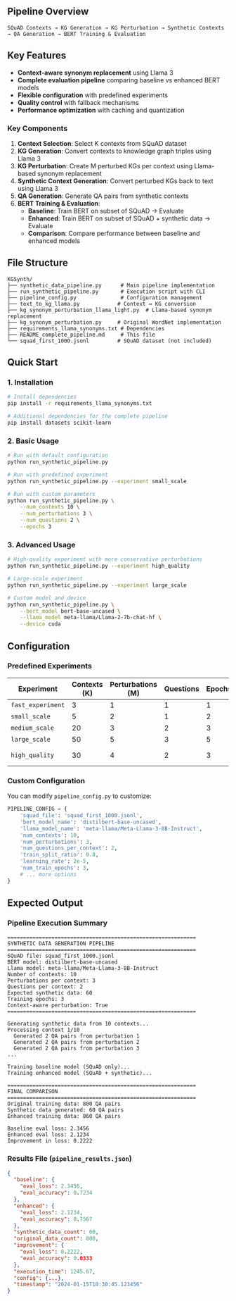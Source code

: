 

## Pipeline Overview

```
SQuAD Contexts → KG Generation → KG Perturbation → Synthetic Contexts → QA Generation → BERT Training & Evaluation
```

## Key Features

- **Context-aware synonym replacement** using Llama 3
- **Complete evaluation pipeline** comparing baseline vs enhanced BERT models
- **Flexible configuration** with predefined experiments
- **Quality control** with fallback mechanisms
- **Performance optimization** with caching and quantization 


### Key Components

1. **Context Selection**: Select K contexts from SQuAD dataset
2. **KG Generation**: Convert contexts to knowledge graph triples using Llama 3
3. **KG Perturbation**: Create M perturbed KGs per context using Llama-based synonym replacement
4. **Synthetic Context Generation**: Convert perturbed KGs back to text using Llama 3
5. **QA Generation**: Generate QA pairs from synthetic contexts
6. **BERT Training & Evaluation**: 
   - **Baseline**: Train BERT on subset of SQuAD → Evaluate
   - **Enhanced**: Train BERT on subset of SQuAD + synthetic data → Evaluate
   - **Comparison**: Compare performance between baseline and enhanced models

## File Structure

```
KGSynth/
├── synthetic_data_pipeline.py      # Main pipeline implementation
├── run_synthetic_pipeline.py       # Execution script with CLI
├── pipeline_config.py              # Configuration management
├── text_to_kg_llama.py            # Context ↔ KG conversion
├── kg_synonym_perturbation_llama_light.py  # Llama-based synonym replacement
├── kg_synonym_perturbation.py     # Original WordNet implementation
├── requirements_llama_synonyms.txt # Dependencies
├── README_complete_pipeline.md     # This file
└── squad_first_1000.jsonl         # SQuAD dataset (not included)
```

## Quick Start

### 1. Installation

```bash
# Install dependencies
pip install -r requirements_llama_synonyms.txt

# Additional dependencies for the complete pipeline
pip install datasets scikit-learn
```

### 2. Basic Usage

```bash
# Run with default configuration
python run_synthetic_pipeline.py

# Run with predefined experiment
python run_synthetic_pipeline.py --experiment small_scale

# Run with custom parameters
python run_synthetic_pipeline.py \
    --num_contexts 10 \
    --num_perturbations 3 \
    --num_questions 2 \
    --epochs 3
```

### 3. Advanced Usage

```bash
# High-quality experiment with more conservative perturbations
python run_synthetic_pipeline.py --experiment high_quality

# Large-scale experiment
python run_synthetic_pipeline.py --experiment large_scale

# Custom model and device
python run_synthetic_pipeline.py \
    --bert_model bert-base-uncased \
    --llama_model meta-llama/Llama-2-7b-chat-hf \
    --device cuda
```

## Configuration

### Predefined Experiments

| Experiment | Contexts (K) | Perturbations (M) | Questions | Epochs | Use Case |
|------------|--------------|-------------------|-----------|--------|----------|
| `fast_experiment` | 3 | 1 | 1 | 1 | Quick testing |
| `small_scale` | 5 | 2 | 1 | 2 | Development |
| `medium_scale` | 20 | 3 | 2 | 3 | Research |
| `large_scale` | 50 | 5 | 3 | 5 | Production |
| `high_quality` | 30 | 4 | 2 | 3 | Quality-focused |

### Custom Configuration

You can modify `pipeline_config.py` to customize:

```python
PIPELINE_CONFIG = {
    'squad_file': 'squad_first_1000.jsonl',
    'bert_model_name': 'distilbert-base-uncased',
    'llama_model_name': 'meta-llama/Meta-Llama-3-8B-Instruct',
    'num_contexts': 10,
    'num_perturbations': 3,
    'num_questions_per_context': 2,
    'train_split_ratio': 0.8,
    'learning_rate': 2e-5,
    'num_train_epochs': 3,
    # ... more options
}
```

## Expected Output

### Pipeline Execution Summary

```
============================================================
SYNTHETIC DATA GENERATION PIPELINE
============================================================
SQuAD file: squad_first_1000.jsonl
BERT model: distilbert-base-uncased
Llama model: meta-llama/Meta-Llama-3-8B-Instruct
Number of contexts: 10
Perturbations per context: 3
Questions per context: 2
Expected synthetic data: 60
Training epochs: 3
Context-aware perturbation: True
============================================================

Generating synthetic data from 10 contexts...
Processing context 1/10
  Generated 2 QA pairs from perturbation 1
  Generated 2 QA pairs from perturbation 2
  Generated 2 QA pairs from perturbation 3
...

Training baseline model (SQuAD only)...
Training enhanced model (SQuAD + synthetic)...

============================================================
FINAL COMPARISON
============================================================
Original training data: 800 QA pairs
Synthetic data generated: 60 QA pairs
Enhanced training data: 860 QA pairs

Baseline eval loss: 2.3456
Enhanced eval loss: 2.1234
Improvement in loss: 0.2222
```

### Results File (`pipeline_results.json`)

```json
{
  "baseline": {
    "eval_loss": 2.3456,
    "eval_accuracy": 0.7234
  },
  "enhanced": {
    "eval_loss": 2.1234,
    "eval_accuracy": 0.7567
  },
  "synthetic_data_count": 60,
  "original_data_count": 800,
  "improvement": {
    "eval_loss": 0.2222,
    "eval_accuracy": 0.0333
  },
  "execution_time": 1245.67,
  "config": {...},
  "timestamp": "2024-01-15T10:30:45.123456"
}
```
